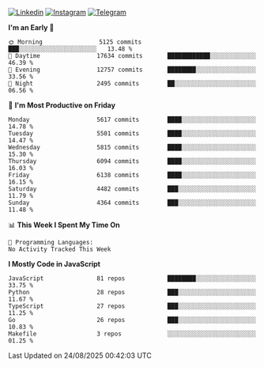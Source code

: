 [![Linkedin](https://img.shields.io/badge/-Archie-blue?style=flat-square&labelColor=gray&logo=Linkedin&logoColor=white&link=https://www.linkedin.com/in/archisdi)](https://www.linkedin.com/in/archisdi)
[![Instagram](https://img.shields.io/badge/-@archisdi-orange?style=flat-square&labelColor=gray&logo=Instagram&logoColor=white&link=https://www.instagram.com/archisdi)](https://www.instagram.com/archisdi)
[![Telegram](https://img.shields.io/badge/-aai-informational?style=flat-square&labelColor=gray&logo=telegram&logoColor=white&link=https://t.me/archisdi)](https://t.me/archisdi)

<!--START_SECTION:waka-->
**I'm an Early 🐤** 

```text
🌞 Morning                5125 commits        ███░░░░░░░░░░░░░░░░░░░░░░   13.48 % 
🌆 Daytime                17634 commits       ████████████░░░░░░░░░░░░░   46.39 % 
🌃 Evening                12757 commits       ████████░░░░░░░░░░░░░░░░░   33.56 % 
🌙 Night                  2495 commits        ██░░░░░░░░░░░░░░░░░░░░░░░   06.56 % 
```
📅 **I'm Most Productive on Friday** 

```text
Monday                   5617 commits        ████░░░░░░░░░░░░░░░░░░░░░   14.78 % 
Tuesday                  5501 commits        ████░░░░░░░░░░░░░░░░░░░░░   14.47 % 
Wednesday                5815 commits        ████░░░░░░░░░░░░░░░░░░░░░   15.30 % 
Thursday                 6094 commits        ████░░░░░░░░░░░░░░░░░░░░░   16.03 % 
Friday                   6138 commits        ████░░░░░░░░░░░░░░░░░░░░░   16.15 % 
Saturday                 4482 commits        ███░░░░░░░░░░░░░░░░░░░░░░   11.79 % 
Sunday                   4364 commits        ███░░░░░░░░░░░░░░░░░░░░░░   11.48 % 
```


📊 **This Week I Spent My Time On** 

```text
💬 Programming Languages: 
No Activity Tracked This Week
```

**I Mostly Code in JavaScript** 

```text
JavaScript               81 repos            ████████░░░░░░░░░░░░░░░░░   33.75 % 
Python                   28 repos            ███░░░░░░░░░░░░░░░░░░░░░░   11.67 % 
TypeScript               27 repos            ███░░░░░░░░░░░░░░░░░░░░░░   11.25 % 
Go                       26 repos            ███░░░░░░░░░░░░░░░░░░░░░░   10.83 % 
Makefile                 3 repos             ░░░░░░░░░░░░░░░░░░░░░░░░░   01.25 % 
```




 Last Updated on 24/08/2025 00:42:03 UTC
<!--END_SECTION:waka-->